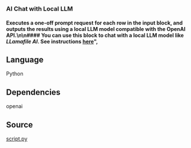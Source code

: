### AI Chat with Local LLM

#### Executes a one-off prompt request for each row in the input block, and outputs the results using a local LLM model compatible with the OpenAI API.\n\n#### You can use this block to chat with a local LLM model like *LLamafile AI*. See instructions [here](https://github.com/Mozilla-Ocho/llamafile?tab=readme-ov-file#quickstart)",

## Language
Python

## Dependencies
openai

## Source
[script.py](https://github.com/visokio/omniscope-custom-blocks/blob/master/Connectors/AI%20Chat%0Local%20LLM/script.py)
